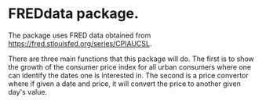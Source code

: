 # FREDdata package.
The package uses FRED data obtained from https://fred.stlouisfed.org/series/CPIAUCSL.

There are three main functions that this package will do. The first is to show the growth of the consumer price index for all urban consumers where one can identify the dates one is interested in. The second is a price convertor where if given a date and price, it will convert the price to another given day's value. 


